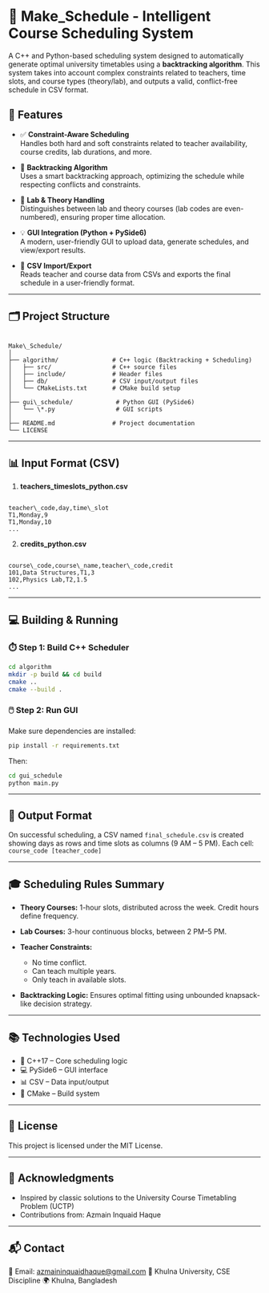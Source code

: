 
# 📅 Make_Schedule - Intelligent Course Scheduling System

A C++ and Python-based scheduling system designed to automatically generate optimal university timetables using a **backtracking algorithm**. This system takes into account complex constraints related to teachers, time slots, and course types (theory/lab), and outputs a valid, conflict-free schedule in CSV format.

## 🚀 Features

- ✅ **Constraint-Aware Scheduling**  
  Handles both hard and soft constraints related to teacher availability, course credits, lab durations, and more.

- 🧠 **Backtracking Algorithm**  
  Uses a smart backtracking approach, optimizing the schedule while respecting conflicts and constraints.

- 🧪 **Lab & Theory Handling**  
  Distinguishes between lab and theory courses (lab codes are even-numbered), ensuring proper time allocation.

- 💡 **GUI Integration (Python + PySide6)**  
  A modern, user-friendly GUI to upload data, generate schedules, and view/export results.

- 📄 **CSV Import/Export**  
  Reads teacher and course data from CSVs and exports the final schedule in a user-friendly format.

---

## 🗂️ Project Structure

```

Make\_Schedule/
│
├── algorithm/               # C++ logic (Backtracking + Scheduling)
│   ├── src/                 # C++ source files
│   ├── include/             # Header files
│   ├── db/                  # CSV input/output files
│   └── CMakeLists.txt       # CMake build setup
│
├── gui\_schedule/            # Python GUI (PySide6)
│   └── \*.py                 # GUI scripts
│
├── README.md                # Project documentation
└── LICENSE

```

---

## 📊 Input Format (CSV)

1. **teachers_timeslots_python.csv**
```

teacher\_code,day,time\_slot
T1,Monday,9
T1,Monday,10
...

```

2. **credits_python.csv**
```

course\_code,course\_name,teacher\_code,credit
101,Data Structures,T1,3
102,Physics Lab,T2,1.5
...

````

---

## 💻 Building & Running

### ⏱️ Step 1: Build C++ Scheduler

```bash
cd algorithm
mkdir -p build && cd build
cmake ..
cmake --build .
````

### 🖱️ Step 2: Run GUI

Make sure dependencies are installed:

```bash
pip install -r requirements.txt
```

Then:

```bash
cd gui_schedule
python main.py
```

---

## 📁 Output Format

On successful scheduling, a CSV named `final_schedule.csv` is created showing days as rows and time slots as columns (9 AM – 5 PM).
Each cell: `course_code [teacher_code]`

---

## 🎓 Scheduling Rules Summary

* **Theory Courses:**
  1-hour slots, distributed across the week. Credit hours define frequency.

* **Lab Courses:**
  3-hour continuous blocks, between 2 PM–5 PM.

* **Teacher Constraints:**

  * No time conflict.
  * Can teach multiple years.
  * Only teach in available slots.

* **Backtracking Logic:**
  Ensures optimal fitting using unbounded knapsack-like decision strategy.

---

## 📚 Technologies Used

* 🧠 C++17 – Core scheduling logic
* 💻 PySide6 – GUI interface
* 📊 CSV – Data input/output
* 🧰 CMake – Build system

---

## 🧾 License

This project is licensed under the MIT License.

---

## 🤝 Acknowledgments

* Inspired by classic solutions to the University Course Timetabling Problem (UCTP)
* Contributions from: Azmain Inquaid Haque

---

## 📬 Contact

📧 Email: [azmaininquaidhaque@gmail.com](mailto:azmaininquaidhaque@gmail.com)
🏫 Khulna University, CSE Discipline
🌍 Khulna, Bangladesh

```
